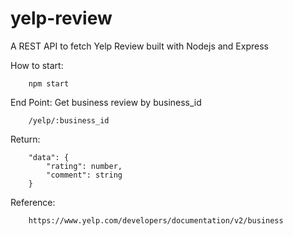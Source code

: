 # yelp-review
A REST API to fetch Yelp Review built with Nodejs and Express

How to start:

		npm start

End Point: Get business review by business_id 

		/yelp/:business_id

Return:
		
		"data": {
			"rating": number,
			"comment": string
		}

Reference: 

		https://www.yelp.com/developers/documentation/v2/business
